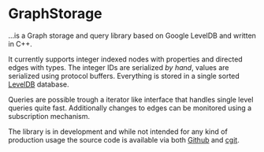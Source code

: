 # GraphStorage

…is a Graph storage and query library based on Google LevelDB and written in C++.

It currently supports integer indexed nodes with properties and directed edges with types. The integer IDs are serialized _by hand_, values are serialized using protocol buffers. Everything is stored in a single sorted [LevelDB] database.

Queries are possible trough a iterator like interface that handles single level queries quite fast. Additionally changes to edges can be monitored using a subscription mechanism.

The library is in development and while not intended for any kind of production usage the source code is available via both [Github] and [cgit].

[Github]: https://github.com/KnairdA/GraphStorage/
[cgit]: http://code.kummerlaender.eu/GraphStorage/
[LevelDB]: https://code.google.com/p/leveldb/
